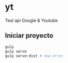 # yt
Test api Google & Youtube

## Iniciar proyecto
``` bash
gulp
gulp serve
gulp serve:dist # now error
```
